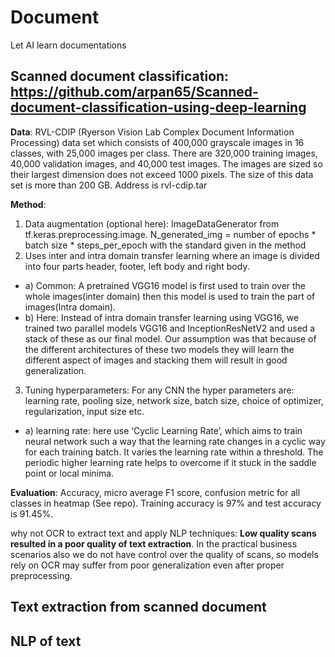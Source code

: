 # Document
Let AI learn documentations


## Scanned document classification: https://github.com/arpan65/Scanned-document-classification-using-deep-learning
**Data**: RVL-CDIP (Ryerson Vision Lab Complex Document Information Processing) data set which consists of 400,000 grayscale images in 16 classes, with 25,000 images per class. There are 320,000 training images, 40,000 validation images, and 40,000 test images. The images are sized so their largest dimension does not exceed 1000 pixels. The size of this data set is more than 200 GB. Address is rvl-cdip.tar

**Method**:
1. Data augmentation (optional here): ImageDataGenerator from tf.keras.preprocessing.image. N_generated_img = number of epochs * batch size * steps_per_epoch with the standard given in the method
2. Uses inter and intra domain transfer learning where an image is divided into four parts header, footer, left body and right body. 
  + a) Common: A pretrained VGG16 model is first used to train over the whole images(inter domain) then this model is used to train the part of images(Intra domain).
  + b) Here: Instead of intra domain transfer learning using VGG16, we trained two parallel models VGG16 and InceptionResNetV2 and used a stack of these as our final model. Our assumption was that because of the different architectures of these two models they will learn the different aspect of images and stacking them will result in good generalization.
3. Tuning hyperparameters: For any CNN the hyper parameters are: learning rate, pooling size, network size, batch size, choice of optimizer, regularization, input size etc.
  + a) learning rate: here use  ‘Cyclic Learning Rate’, which aims to train neural network such a way that the learning rate changes in a cyclic way for each training batch. It varies the learning rate within a threshold. The periodic higher learning rate helps to overcome if it stuck in the saddle point or local minima.

**Evaluation**: Accuracy, micro average F1 score, confusion metric for all classes in heatmap (See repo). Training accuracy is 97% and test accuracy is 91.45%.

why not OCR to extract text and apply NLP techniques: __Low quality scans resulted in a poor quality of text extraction__. In the practical business scenarios also we do not have control over the quality of scans, so models rely on OCR may suffer from poor generalization even after proper preprocessing.



## Text extraction from scanned document




## NLP of text
